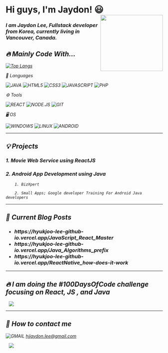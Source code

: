 <h1> Hi guys, I'm Jaydon! 😃 <img align="right" width="200dp" height="180" src="https://user-images.githubusercontent.com/96518885/166559160-02781fac-ec20-4b98-aa9f-303ca325c04e.png" /> </h1>

<div>
<p> 
<h3>
<em>I am Jaydon Lee, Fullstack developer from Korea, currently living in Vancouver, Canada.
</h3>
</p>
</div>

<h2>🔥 Mainly Code With...</h2>

[![Top Langs](https://github-readme-stats.vercel.app/api/top-langs/?username=Hyukjoo-Lee&layout=compact&theme=vue&langs_count=5)](https://github.com/anuraghazra/github-readme-stats)

🚀 Languages

![JAVA](https://img.shields.io/badge/-JAVA-007396?style=for-the-badge&logo=JAVA&logoColor=ffffff)
![HTML5](https://img.shields.io/badge/-HTML5-F05032?style=for-the-badge&logo=html5&logoColor=ffffff)
![CSS3](https://img.shields.io/badge/-CSS3-007ACC?style=for-the-badge&logo=css3)
![JAVASCRIPT](https://img.shields.io/badge/-JavaScript-%23F7DF1C?style=for-the-badge&logo=JavaScript&logoColor=000000&labelColor=%23F7DF1C)
![PHP](https://img.shields.io/badge/PHP-777BB4?style=for-the-badge&logo=php&logoColor=ffffff)


⚙️ Tools 


![REACT](https://img.shields.io/badge/React-00ADD8?style=for-the-badge&logo=react&logoColor=ffffff)
![NODE.JS](https://img.shields.io/badge/Node.js-43853D?style=for-the-badge&logo=node.js&logoColor=ffffff)
![GIT](https://img.shields.io/badge/GIT-E44C30?style=for-the-badge&logo=git&logoColor=white)


🖥️ OS


![WINDOWS](https://img.shields.io/badge/Windows-0078D6?style=for-the-badge&logo=windows&logoColor=ffffff)
![LINUX](https://img.shields.io/badge/Linux-FCC624?style=for-the-badge&logo=linux&logoColor=000000)
![ANDROID](https://img.shields.io/badge/Android-3DDC84?style=for-the-badge&logo=android&logoColor=ffffff)

___

<h2>💡 Projects </h2>
<h3> 1. Movie Web Service using ReactJS </h3>
<h3> 2. Android App Development using Java </h3>

        1. BizXpert
       
        2. Small Apps; Google developer Training For Android Java developers

___


<h2>📝 Current Blog Posts</h2>

  <h3> 
    <ul>
     <li> https://hyukjoo-lee-github-io.vercel.app/JavaScript_React_Master </li>
     <li> https://hyukjoo-lee-github-io.vercel.app/Java_Algorithms_prefix </li>
     <li> https://hyukjoo-lee-github-io.vercel.app/ReactNative_how-does-it-work </li>
   </ul>
  </h3>  
  
___

<h2>🔥 I am doing the #100DaysOfCode challenge focusing on React, JS , and Java </h2>

<a href="https://www.instagram.com/jayco_ding/">
    <img src="http://img.shields.io/badge/-INSTAGRAM-222222?style=flat&logo=Instagram&link=https://www.instagram.com/jayco_ding/" style="height : auto; margin-left : 10px; margin-right : 10px;"/>
</a>
  
  
___ 

<h2>📱 How to contact me </h2>
  

![GMAIL](https://img.shields.io/badge/Gmail-D14836?style=for-the-badge&logo=gmail&logoColor=ffffff) hjjaydon.lee@gmail.com


<a href="https://www.linkedin.com/in/hyukjoo-lee/"><img src="https://img.shields.io/badge/LinkedIn-0077B5?style=for-the-badge&logo=linkedin&logoColor=ffffff" style="height : auto; margin-left : 10px; margin-right : 10px;"/>
</a>

